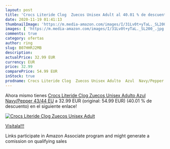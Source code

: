 ```yaml
---
layout: post
title: 'Crocs Literide Clog  Zuecos Unisex Adult al 40.01 % de descuento'
date: 2020-11-19 01:41:13
thumbnailImage: 'https://m.media-amazon.com/images/I/31Lv0t+yTaL._SL200_.jpg'
images: [ 'https://m.media-amazon.com/images/I/31Lv0t+yTaL._SL200_.jpg' ]
comments: true
category: ofertas
author: ring
slug: B07HHRJ2MB
description:
actualPrice: 32.99 EUR
currency: EUR
price: 32.99
comparePrice: 54.99 EUR
inStock: true
prodname: Crocs Literide Clog  Zuecos Unisex Adulto  Azul  Navy/Pepper   43/44 EU
---
```


Ahora mismo tienes [Crocs Literide Clog  Zuecos Unisex Adulto  Azul  Navy/Pepper   43/44 EU](https://www.amazon.es/dp/B07HHRJ2MB/?tag=tolees-21) a 32.99 EUR (original: 54.99 EUR) (40.01 %  de descuento) en el siguiente enlace!

[![Crocs Literide Clog  Zuecos Unisex Adult](https://m.media-amazon.com/images/I/31Lv0t+yTaL._SL200_.jpg)](https://www.amazon.es/dp/B07HHRJ2MB/?tag=tolees-21)

[Visítala!!!](https://www.amazon.es/dp/B07HHRJ2MB/?tag=tolees-21)

Links participate in Amazon Associate program and might generate a comission on qualifying sales
